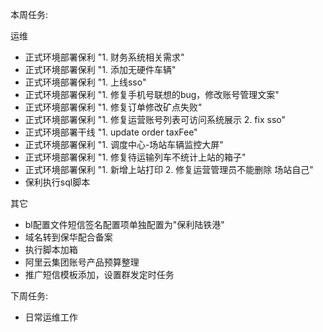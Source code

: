 本周任务:

运维

- 正式环境部署保利 "1. 财务系统相关需求"
- 正式环境部署保利 "1. 添加无硬件车辆"
- 正式环境部署保利 "1. 上线sso"
- 正式环境部署保利 "1. 修复手机号联想的bug，修改账号管理文案"
- 正式环境部署保利 "1. 修复订单修改矿点失败"
- 正式环境部署保利 "1. 修复运营账号列表可访问系统展示 2. fix sso"
- 正式环境部署干线 "1. update order taxFee"
- 正式环境部署保利 "1. 调度中心-场站车辆监控大屏"
- 正式环境部署保利 "1. 修复待运输列车不统计上站的箱子"
- 正式环境部署保利 "1. 新增上站打印 2. 修复运营管理员不能删除 场站自己"
- 保利执行sql脚本

其它

- bl配置文件短信签名配置项单独配置为"保利陆铁港"
- 域名转到保华配合备案
- 执行脚本加箱
- 阿里云集团账号产品预算整理
- 推广短信模板添加，设置群发定时任务  

下周任务:

- 日常运维工作  